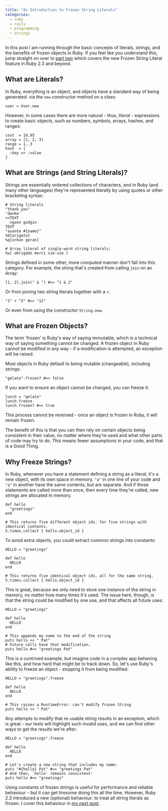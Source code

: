 ```yaml
---
title: "An Introduction to Frozen String Literals"
categories:
  - ruby
  - rails
  - programming
  - strings
---
```


In this post I am running through the basic concepts of literals, strings, and the benefits of frozen objects in Ruby. If you feel like you understand this, jump straight on over to [part two](friendly-frozen-string-literals.html) which covers the new Frozen String Literal feature in Ruby 2.3 and beyond.

## What are Literals?

In Ruby, everything is an object, and objects have a standard way of being generated: via the `new` constructor method on a class:

    user = User.new

However, in some cases there are more natural - thus, _literal_ - expressions to create basic objects, such as numbers, symbols, arrays, hashes, and ranges:

    cost  = 19.95
    array = [1, 2, 3]
    range = 1..3
    hash  = {
      :key => :value
    }

## What are Strings (and String Literals)?

Strings are essentially ordered collections of characters, and in Ruby (and many other languages) they're represented literally by using quotes or other bracketing syntax:

    # String literals
    "thank you"
    'danke'
    <<TEXT
      ngoon godgin
    TEXT
    "asante #{name}"
    %Q{arigato}
    %q[orkun geran]

    # Array literal of single-word string literals:
    %w[ obrigado merci xiè-xie ]

Strings defined in some other, more computed manner don't fall into this category. For example, the string that's created from calling `join` on an Array:

    [1, 2].join(" & ") #=> "1 & 2"

Or from joining two string literals together with a `+`:

    "1" + "2" #=> "12"

Or even from using the constructor `String.new`.

## What are Frozen Objects?

The term 'frozen' is Ruby's way of saying immutable, which is a technical way of saying something cannot be changed. A frozen object in Ruby cannot be modified in any way - if a modification is attempted, an exception will be raised.

Most objects in Ruby default to being mutable (changeable), including strings:

    "gelato".frozen? #=> false

If you want to ensure an object cannot be changed, you can freeze it:

    lunch = "gelato"
    lunch.freeze
    lunch.frozen? #=> true

This process cannot be reversed - once an object is frozen in Ruby, it will remain frozen.

The benefit of this is that you can then rely on certain objects being consistent in their value, no matter where they're used and what other parts of code may try to do. This means fewer assumptions in your code, and that is a Good Thing.

## Why Freeze Strings?

In Ruby, whenever you have a statement defining a string as a literal, it's a new object, with its own space in memory. `"a"` in one line of your code and `"a"` in another have the same contents, but are separate. And if those statements are called more than once, then every time they're called, new strings are allocated in memory.

    def hello
      "greetings"
    end

    # This returns five different object ids, for five strings with identical contents.
    5.times.collect { hello.object_id }

To avoid extra objects, you could extract common strings into constants:

    HELLO = "greetings"

    def hello
      HELLO
    end

    # This returns five identical object ids, all for the same string.
    5.times.collect { hello.object_id }

This is great, because we only need to store one instance of the string in memory, no matter how many times it's used. The issue here, though, is that the string could be modified by one use, and that affects all future uses:

    HELLO = "greetings"

    def hello
      HELLO
    end

    # This appends my name to the end of the string
    puts hello << " Pat"
    # Future calls have that modification.
    puts hello #=> "greetings Pat"

This is a contrived example, but imagine code in a complex app behaving like this, and how hard that might be to track down. So, let's use Ruby's ability to freeze an object - stopping it from being modified:

    HELLO = "greetings".freeze

    def hello
      HELLO
    end

    # This raises a RuntimeError: can't modify frozen String
    puts hello << " Pat"

Any attempts to modify that re-usable string results in an exception, which is great - our tests will highlight such invalid uses, and we can find other ways to get the results we're after:

    HELLO = "greetings".freeze

    def hello
      HELLO
    end

    # Let's create a new string that includes my name:
    puts "#{hello} Pat" #=> "greetings Pat"
    # And then, `hello` remains consistent:
    puts hello #=> "greetings"

Using constants of frozen strings is useful for performance and reliable behaviour - but it can get tiresome doing this all the time. However, Ruby 2.3 introduced a new (optional) behaviour: to treat all string literals as frozen. I cover this behaviour in [my next post](friendly-frozen-string-literals.html).
